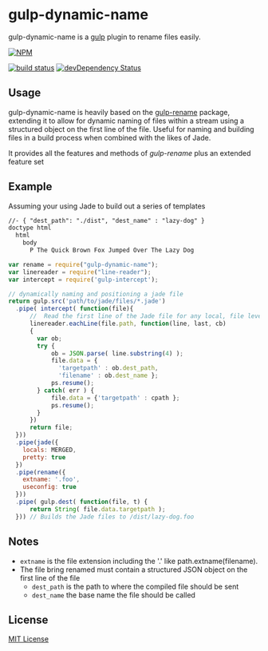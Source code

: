 # gulp-dynamic-name

gulp-dynamic-name is a [gulp](https://github.com/wearefractal/gulp) plugin to rename files easily.

[![NPM](https://nodei.co/npm/gulp-rename.png?downloads=true&downloadRank=true&stars=true)](https://nodei.co/npm/gulp-rename/)

[![build status](https://secure.travis-ci.org/hparra/gulp-rename.svg)](http://travis-ci.org/hparra/gulp-rename)
[![devDependency Status](https://david-dm.org/hparra/gulp-rename/dev-status.svg)](https://david-dm.org/hparra/gulp-rename#info=devDependencies)

## Usage

gulp-dynamic-name is heavily based on the [gulp-rename](https://github.com/hparra/gulp-rename) package, extending it to allow for dynamic naming of files within a stream using a structured object on the first line of the file. Useful for naming and building files in a build process when combined with the likes of Jade.   

It provides all the features and methods of _gulp-rename_ plus an extended feature set
## Example
Assuming your using Jade to build out a series of templates

```html
//- { "dest_path": "./dist", "dest_name" : "lazy-dog" }
doctype html
  html
    body
      P The Quick Brown Fox Jumped Over The Lazy Dog
```

```javascript
var rename = require("gulp-dynamic-name");
var linereader = require("line-reader");
var intercept = require('gulp-intercept');

// dynamically naming and positioning a jade file
return gulp.src('path/to/jade/files/*.jade')
  .pipe( intercept( function(file){
      //  Read the first line of the Jade file for any local, file level settings
      linereader.eachLine(file.path, function(line, last, cb)
      {
        var ob;
        try {
            ob = JSON.parse( line.substring(4) );
            file.data = {
              'targetpath' : ob.dest_path,
              'filename' : ob.dest_name };
            ps.resume();
        } catch( err ) {
            file.data = {'targetpath' : cpath };
            ps.resume();
        }
      })
      return file;
  }))
  .pipe(jade({
    locals: MERGED,
    pretty: true
  })
  .pipe(rename({
    extname: '.foo',
    useconfig: true
  }))
  .pipe( gulp.dest( function(file, t) {
      return String( file.data.targetpath );
  })) // Builds the Jade files to /dist/lazy-dog.foo
```

## Notes

* `extname` is the file extension including the '.' like path.extname(filename).
* The file bring renamed must contain a structured JSON object on the first line of the file
  * `dest_path` is the path to where the compiled file should be sent
  * `dest_name` the base name the file should be called

## License

[MIT License](http://en.wikipedia.org/wiki/MIT_License)
